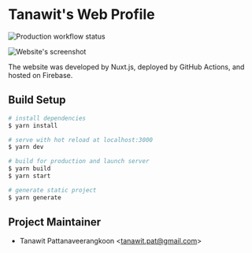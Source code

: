 # Tanawit's Web Profile

![Production workflow status](https://github.com/tanawitpat/tanawit-web-profile/workflows/production/deploy/badge.svg)

![Website's screenshot](https://user-images.githubusercontent.com/25366268/79641887-7aadb900-81c4-11ea-9088-ba48f39bed6e.png)

The website was developed by Nuxt.js, deployed by GitHub Actions, and hosted on Firebase.

## Build Setup

```bash
# install dependencies
$ yarn install

# serve with hot reload at localhost:3000
$ yarn dev

# build for production and launch server
$ yarn build
$ yarn start

# generate static project
$ yarn generate
```

## Project Maintainer

- Tanawit Pattanaveerangkoon <<tanawit.pat@gmail.com>>
